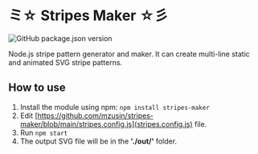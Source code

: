 # ミ☆ Stripes Maker ☆彡

![GitHub package.json version](https://img.shields.io/github/package-json/v/mzusin/stripes-maker)

Node.js stripe pattern generator and maker. It can create multi-line static and animated SVG stripe patterns.

## How to use
1. Install the module using npm: `npm install stripes-maker`
2. Edit [https://github.com/mzusin/stripes-maker/blob/main/stripes.config.js](stripes.config.js) file.
3. Run `npm start`
4. The output SVG file will be in the **'./out/'** folder.